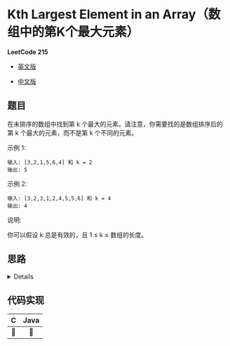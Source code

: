 # Kth Largest Element in an Array（数组中的第K个最大元素）

**LeetCode 215**

- [英文版](https://leetcode.com/problems/kth-largest-element-in-an-array/)

- [中文版](https://leetcode-cn.com/problems/kth-largest-element-in-an-array/)

## 题目
在未排序的数组中找到第 k 个最大的元素。请注意，你需要找的是数组排序后的第 k 个最大的元素，而不是第 k 个不同的元素。

示例 1:
```
输入: [3,2,1,5,6,4] 和 k = 2
输出: 5
```
示例 2:
```
输入: [3,2,3,1,2,4,5,5,6] 和 k = 4
输出: 4
```

说明:

你可以假设 k 总是有效的，且 1 ≤ k ≤ 数组的长度。

## 思路

<details>


</details>

## 代码实现
| C | Java |
| :--: | :--: |
| 🤔 | 🤔 |
